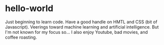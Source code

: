 # hello-world

Just beginning to learn code. Have a good handle on HMTL and CSS (bit of Javascript).
Veerings toward machine learning and artificial intelligence. 
But I'm not known for my focus so...
I also enjoy Youtube, bad movies, and coffee roasting.
